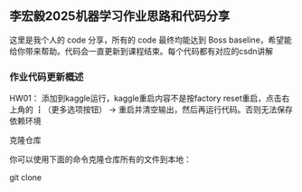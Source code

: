 ## 李宏毅2025机器学习作业思路和代码分享

这里是我个人的 code 分享，所有的 code 最终均能达到 Boss baseline，希望能给你带来帮助。代码会一直更新到课程结束。每个代码都有对应的csdn讲解

### 作业代码更新概述

HW01：
添加到kaggle运行，kaggle重启内容不是按factory reset重启，点击右上角的 ┇（更多选项按钮） -> 重启并清空输出，然后再运行代码。否则无法保存依赖环境


克隆仓库

你可以使用下面的命令克隆仓库所有的文件到本地：

git clone 